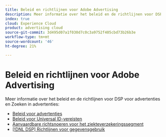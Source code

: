```yaml
---
title: Beleid en richtlijnen voor Adobe Advertising
description: Meer informatie over het beleid en de richtlijnen voor DSP voor advertenties en het zoeken naar advertenties.
index: true
cloud: Experience Cloud
product: advertising cloud
source-git-commit: 3d495d07a1f030d7c0c3a9752f405cbd73b26b3e
workflow-type: tm+mt
source-wordcount: '46'
ht-degree: 21%

---
```


# Beleid en richtlijnen voor Adobe Advertising

Meer informatie over het beleid en de richtlijnen voor DSP voor advertenties en Zoeken in advertenties:

+ [Beleid voor advertenties](/help/policies/ad-requirements-policy.md)
+ [Beleid voor Universal ID-vereisten](/help/policies/universal-id-policy.md)
+ [Aanvaardbare richtsnoeren voor het ziekteverzekeringssegment](/help/policies/health-segment-guidelines.md)
+ [[!DNL DSP] Richtlijnen voor gegevensgebruik](/help/policies/data-usage-guidelines.md)
